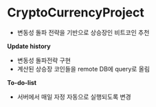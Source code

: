 #  CryptoCurrencyProject
- 변동성 돌파 전략을 기반으로 상승장인 비트코인 추천



**Update history**

- 변동성 돌파전략 구현
- 계산된 상승장 코인들을 remote DB에 query로 올림



**To-do-list**

- 서버에서 매일 자정 자동으로 실행되도록 변경
